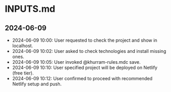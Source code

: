# INPUTS.md

## 2024-06-09
- 2024-06-09 10:00: User requested to check the project and show in localhost.
- 2024-06-09 10:02: User asked to check technologies and install missing ones.
- 2024-06-09 10:05: User invoked @khurram-rules.mdc save.
- 2024-06-09 10:10: User specified project will be deployed on Netlify (free tier).
- 2024-06-09 10:12: User confirmed to proceed with recommended Netlify setup and push. 